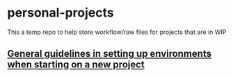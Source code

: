# personal-projects

This a temp repo to help store workflow/raw files for projects that are in WIP

## <u>General guidelines in setting up environments when starting on a new project</u>
